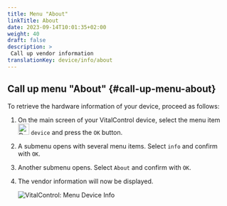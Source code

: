 ```yaml
---
title: Menu "About"
linkTitle: About
date: 2023-09-14T10:01:35+02:00
weight: 40
draft: false
description: >
 Call up vendor information
translationKey: device/info/about
---
```

## Call up menu "About" {#call-up-menu-about}

To retrieve the hardware information of your device, proceed as follows:

1. On the main screen of your VitalControl device, select the menu item <img src="/icons/device.svg" width="25" align="bottom" alt="Device" /> `device` and press the `OK` button.

2. A submenu opens with several menu items. Select `info` and confirm with `OK`.

3. Another submenu opens. Select `About` and confirm with `OK`.

4. The vendor information will now be displayed.

   ![VitalControl: Menu Device Info](../images/about.png "Call up vendor information")
